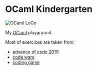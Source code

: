# OCaml Kindergarten

![OCaml LoGo](https://ocaml.org/logo-with-name.svg)

My [OCaml](https://ocaml.org/) playground.

Most of exercices are taken from:
- [advance of code 2019](https://adventofcode.com/2019)
- [code wars](https://www.codewars.com)
- [coding game](www.codingame.com)
